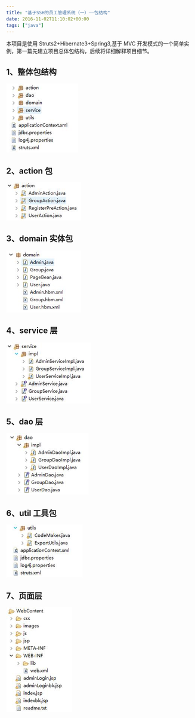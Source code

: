 ```yaml
---
title: "基于SSH的员工管理系统（一）——包结构"
date: 2016-11-02T11:10:02+00:00
tags: ["java"]
---
```


本项目是使用 Struts2+Hibernate3+Spring3,基于 MVC 开发模式的一个简单实例，第一篇先建立项目总体包结构，后续将详细解释项目细节。

<!-- more -->

## 1、整体包结构

![这里写图片描述](20161102105654053.png)

## 2、action 包

![action包](20161102105235146.png)

## 3、domain 实体包

![这里写图片描述](20161102105759649.png)

## 4、service 层

![这里写图片描述](20161102110012948.png)

## 5、dao 层

![这里写图片描述](20161102110034087.png)

## 6、util 工具包

![这里写图片描述](20161102110213576.png)

## 7、页面层

![这里写图片描述](20161102110336776.png)
